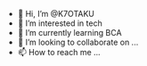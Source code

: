 - 👋 Hi, I’m @K7OTAKU
- 👀 I’m interested in tech
- 🌱 I’m currently learning BCA
- 💞️ I’m looking to collaborate on ...
- 📫 How to reach me ...

<!---
K7OTAKU/K7OTAKU is a ✨ special ✨ repository because its `README.md` (this file) appears on your GitHub profile.
You can click the Preview link to take a look at your changes.
--->
